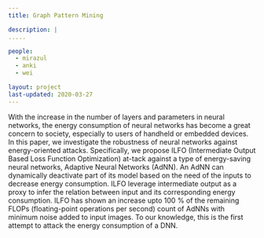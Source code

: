 ```yaml
---
title: Graph Pattern Mining

description: |
.....

people:
  - mirazul
  - anki
  - wei

layout: project
last-updated: 2020-03-27
---
```


With the increase in the number of layers and parameters in neural networks, the energy consumption of neural networks has become a great concern to society, especially to users of handheld or embedded devices. In this paper, we investigate the robustness of neural networks against energy-oriented attacks. Specifically, we propose ILFO (Intermediate Output Based Loss Function Optimization) at-tack against a type of energy-saving neural networks, Adaptive Neural Networks (AdNN). An AdNN can dynamically deactivate part of its model based on the need of the inputs to decrease energy consumption. ILFO leverage intermediate output as a proxy to infer the relation between input and its corresponding energy consumption. ILFO has shown an increase upto 100 % of the remaining FLOPs (floating-point operations per second) count of AdNNs with minimum noise added to input images. To our knowledge, this is the first attempt to attack the energy consumption of a DNN.


